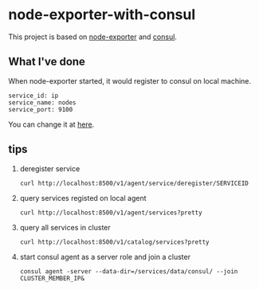 # node-exporter-with-consul

This project is based on [node-exporter](https://github.com/prometheus/node_exporter) and [consul](https://github.com/hashicorp/consul).


## What I've done
When node-exporter started, it would register to consul on local machine.

```
service_id: ip
service_name: nodes
service_port: 9100
```

You can change it at [here](https://github.com/liujiawinds/node-exporter-with-consul/blob/master/node_exporter.go#L213).


## tips

1. deregister service

    `curl http://localhost:8500/v1/agent/service/deregister/SERVICEID`

2. query services registed on local agent

    `curl http://localhost:8500/v1/agent/services?pretty`

3. query all services in cluster

    `curl http://localhost:8500/v1/catalog/services?pretty`

4. start consul agent as a server role and join a cluster

    `consul agent -server --data-dir=/services/data/consul/ --join CLUSTER_MEMBER_IP&`
